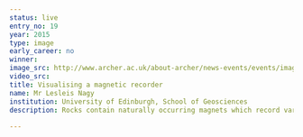 ```yaml
---
status: live
entry_no: 19
year: 2015
type: image 
early_career: no 
winner: 
image_src: http://www.archer.ac.uk/about-archer/news-events/events/image-comp/gallery-2015/19_Entry_800.jpg
video_src: 
title: Visualising a magnetic recorder
name: Mr Lesleis Nagy
institution: University of Edinburgh, School of Geosciences
description: Rocks contain naturally occurring magnets which record variations of the Earth's magnetic field. This image shows the result of  simulating the magnetic microstructure within a grain of pure magnetite. Fidelity and stability of magnetic recording depends upon  the fine variation of the direction of the magnetisation within the grain. In this image the magnetisation direction is highlighted  using streamlines formed from small arrows that align with the magnetisation. The redder the colour the more an arrow points along a  cube edge and the bluer, the more it points along a cube diagonal (inset). Streamlines of magnetisation can be seen to 'spill out' from  the central core and flow across the surface of the grain. The flat slice in the centre shows regions of uniform magnetisation called  domains. These domains are separated by walls, shown by the light blue spokes within the plane, emanating from the slice's centre. 
  
---
```

